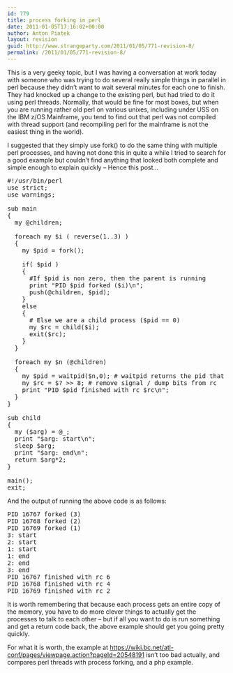 ```yaml
---
id: 779
title: process forking in perl
date: 2011-01-05T17:16:02+00:00
author: Anton Piatek
layout: revision
guid: http://www.strangeparty.com/2011/01/05/771-revision-8/
permalink: /2011/01/05/771-revision-8/
---
```

This is a very geeky topic, but I was having a conversation at work today with someone who was trying to do several really simple things in parallel in perl because they didn&#8217;t want to wait several minutes for each one to finish. They had knocked up a change to the existing perl, but had tried to do it using perl threads. Normally, that would be fine for most boxes, but when you are running rather old perl on various unixes, including under USS on the IBM z/OS Mainframe, you tend to find out that perl was not compiled with thread support (and recompiling perl for the mainframe is not the easiest thing in the world).

I suggested that they simply use fork() to do the same thing with multiple perl processes, and having not done this in quite a while I tried to search for a good example but couldn&#8217;t find anything that looked both complete and simple enough to explain quickly &#8211; Hence this post&#8230;

<pre lang="perl">#!/usr/bin/perl 
use strict;
use warnings;

﻿sub main
{
  my @children;

  foreach my $i ( reverse(1..3) )
  {
    my $pid = fork();

    if( $pid )
    {
      #If $pid is non zero, then the parent is running
      print "PID $pid forked ($i)\n";
      push(@children, $pid);
    }
    else
    {
      # Else we are a child process ($pid == 0)
      my $rc = child($i);
      exit($rc);
    }
  }

  foreach my $n (@children)
  {
    my $pid = waitpid($n,0); # waitpid returns the pid that finished, see perldoc -f waitpid
    my $rc = $? >> 8; # remove signal / dump bits from rc
    print "PID $pid finished with rc $rc\n";
  }
}

sub child
{
  my ($arg) = @_;
  print "$arg: start\n";
  sleep $arg;
  print "$arg: end\n";
  return $arg*2;
}

main();
exit;</pre>

And the output of running the above code is as follows:

<pre>PID 16767 forked (3)
PID 16768 forked (2)
PID 16769 forked (1)
3: start
2: start
1: start
1: end
2: end
3: end
PID 16767 finished with rc 6
PID 16768 finished with rc 4
PID 16769 finished with rc 2
</pre>

It is worth remembering that because each process gets an entire copy of the memory, you have to do more clever things to actually get the processes to talk to each other &#8211; but if all you want to do is run something and get a return code back, the above example should get you going pretty quickly.

For what it is worth, the example at <https://wiki.bc.net/atl-conf/pages/viewpage.action?pageId=20548191> isn&#8217;t too bad actually, and compares perl threads with process forking, and a php example.